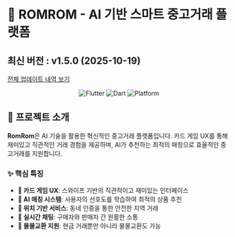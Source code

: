 # 🎯 ROMROM - AI 기반 스마트 중고거래 플랫폼

<!-- 수정하지마세요 자동으로 동기화 됩니다 -->
## 최신 버전 : v1.5.0 (2025-10-19)

[전체 업데이트 내역 보기](CHANGELOG.md)

<div align="center">
  
  ![Flutter](https://img.shields.io/badge/Flutter-02569B?style=for-the-badge&logo=flutter&logoColor=white)
  ![Dart](https://img.shields.io/badge/Dart-0175C2?style=for-the-badge&logo=dart&logoColor=white)
  ![Platform](https://img.shields.io/badge/platform-iOS%20%7C%20Android-lightgrey?style=for-the-badge)
  
</div>

<!--  ![Version](https://img.shields.io/badge/version-1.3.3-blue?style=for-the-badge) -->

## 📱 프로젝트 소개

**RomRom**은 AI 기술을 활용한 혁신적인 중고거래 플랫폼입니다. 카드 게임 UX를 통해 재미있고 직관적인 거래 경험을 제공하며, AI가 추천하는 최적의 매칭으로 효율적인 중고거래를 지원합니다.

### ✨ 핵심 특징

- **🎴 카드 게임 UX**: 스와이프 기반의 직관적이고 재미있는 인터페이스
- **🤖 AI 매칭 시스템**: 사용자의 선호도를 학습하여 최적의 상품 추천
- **📍 위치 기반 서비스**: 동네 인증을 통한 안전한 지역 거래
- **💬 실시간 채팅**: 구매자와 판매자 간 원활한 소통
- **🔄 물물교환 지원**: 현금 거래뿐만 아니라 물물교환도 가능